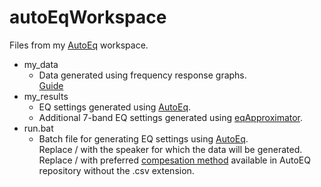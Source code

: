 # autoEqWorkspace
Files from my [AutoEq](https://github.com/jaakkopasanen/AutoEq) workspace.

- my_data
  - Data generated using frequency response graphs. </br>
    [Guide](https://medium.com/@jaakkopasanen/make-your-headphones-sound-supreme-1cbd567832a9)
- my_results
  - EQ settings generated using [AutoEq](https://github.com/jaakkopasanen/AutoEq).
  - Additional 7-band EQ settings generated using [eqApproximator](https://github.com/Blah029/python/blob/main/misc/eqApproximator.py).
- run.bat
  - Batch file for generating EQ settings using [AutoEq](https://github.com/jaakkopasanen/AutoEq). </br>
    Replace /<model/> with the speaker for which the data will be generated. </br>
    Replace /<compensation/> with preferred [compesation method](https://github.com/jaakkopasanen/AutoEq/tree/master/compensation) available in AutoEQ repository without the .csv extension.
